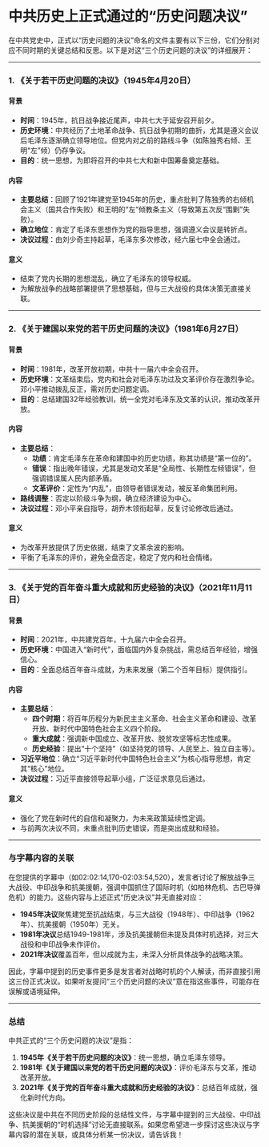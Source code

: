 # 中共历史上正式通过的“历史问题决议”

在中共党史中，正式以“历史问题的决议”命名的文件主要有以下三份，它们分别对应不同时期的关键总结和反思。以下是对这“三个历史问题的决议”的详细展开：

---

### 1. 《关于若干历史问题的决议》（1945年4月20日）
#### 背景
- **时间**：1945年，抗日战争接近尾声，中共七大于延安召开前夕。
- **历史环境**：中共经历了土地革命战争、抗日战争初期的曲折，尤其是遵义会议后毛泽东逐渐确立领导地位。但党内对之前的路线斗争（如陈独秀右倾、王明“左”倾）仍存争议。
- **目的**：统一思想，为即将召开的中共七大和新中国筹备奠定基础。

#### 内容
- **主要总结**：回顾了1921年建党至1945年的历史，重点批判了陈独秀的右倾机会主义（国共合作失败）和王明的“左”倾教条主义（导致第五次反“围剿”失败）。
- **确立地位**：肯定了毛泽东思想作为党的指导思想，强调遵义会议是转折点。
- **决议过程**：由刘少奇主持起草，毛泽东多次修改，经六届七中全会通过。

#### 意义
- 结束了党内长期的思想混乱，确立了毛泽东的领导权威。
- 为解放战争的战略部署提供了思想基础，但与三大战役的具体决策无直接关联。

---

### 2. 《关于建国以来党的若干历史问题的决议》（1981年6月27日）
#### 背景
- **时间**：1981年，改革开放初期，中共十一届六中全会召开。
- **历史环境**：文革结束后，党内和社会对毛泽东功过及文革评价存在激烈争论。邓小平推动拨乱反正，需对历史问题定调。
- **目的**：总结建国32年经验教训，统一全党对毛泽东及文革的认识，推动改革开放。

#### 内容
- **主要总结**：
  - **功绩**：肯定毛泽东在革命和建国中的历史功绩，称其功绩是“第一位的”。
  - **错误**：指出晚年错误，尤其是发动文革是“全局性、长期性左倾错误”，但强调错误属人民内部矛盾。
  - **文革评价**：定性为“内乱”，由领导者错误发动，被反革命集团利用。
- **路线调整**：否定以阶级斗争为纲，确立经济建设为中心。
- **决议过程**：邓小平亲自指导，胡乔木领衔起草，反复讨论修改后通过。

#### 意义
- 为改革开放提供了历史依据，结束了文革余波的影响。
- 平衡了毛泽东的评价，避免全盘否定，稳定了党内和社会情绪。

---

### 3. 《关于党的百年奋斗重大成就和历史经验的决议》（2021年11月11日）
#### 背景
- **时间**：2021年，中共建党百年，十九届六中全会召开。
- **历史环境**：中国进入“新时代”，面临国内外复杂挑战，需总结百年经验，增强信心。
- **目的**：全面总结百年奋斗成就，为未来发展（第二个百年目标）提供指引。

#### 内容
- **主要总结**：
  - **四个时期**：将百年历程分为新民主主义革命、社会主义革命和建设、改革开放、新时代中国特色社会主义四个阶段。
  - **重大成就**：强调新中国成立、改革开放、脱贫攻坚等标志性成果。
  - **历史经验**：提出“十个坚持”（如坚持党的领导、人民至上、独立自主等）。
- **习近平地位**：确立“习近平新时代中国特色社会主义”为核心指导思想，肯定其“核心”地位。
- **决议过程**：习近平直接领导起草小组，广泛征求意见后通过。

#### 意义
- 强化了党在新时代的自信和凝聚力，为未来政策延续性定调。
- 与前两次决议不同，未重点批判历史错误，而是突出成就和经验。

---

### 与字幕内容的关联
在您提供的字幕中（如02:02:14,170-02:03:54,520），发言者讨论了解放战争三大战役、中印战争和抗美援朝，强调中国抓住了国际时机（如柏林危机、古巴导弹危机）的能力。这些内容与上述正式“历史决议”并无直接对应：
- **1945年决议**聚焦建党至抗战结束，与三大战役（1948年）、中印战争（1962年）、抗美援朝（1950年）无关。
- **1981年决议**总结1949-1981年，涉及抗美援朝但未提及具体时机选择，对三大战役和中印战争未作评价。
- **2021年决议**覆盖百年，但以成就为主，未深入分析具体战争的战略决策。

因此，字幕中提到的历史事件更多是发言者对战略时机的个人解读，而非直接引用这三份正式决议。如果听友提问“三个历史问题的决议”意在指这些事件，可能存在误解或语境延伸。

---

### 总结
中共正式的“三个历史问题的决议”是指：
1. **1945年《关于若干历史问题的决议》**：统一思想，确立毛泽东领导。
2. **1981年《关于建国以来党的若干历史问题的决议》**：评价毛泽东与文革，推动改革开放。
3. **2021年《关于党的百年奋斗重大成就和历史经验的决议》**：总结百年成就，强化新时代方向。

这些决议是中共在不同历史阶段的总结性文件，与字幕中提到的三大战役、中印战争、抗美援朝的“时机选择”讨论无直接联系。如果您希望进一步探讨这些决议与字幕内容的潜在关联，或具体分析某一份决议，请告诉我！